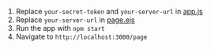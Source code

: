 1. Replace `your-secret-token` and `your-server-url` in [app.js](./app.js)
2. Replace `your-server-url` in [page.ejs](./views/page.ejs)
3. Run the app with `npm start`
4. Navigate to `http://localhost:3000/page`